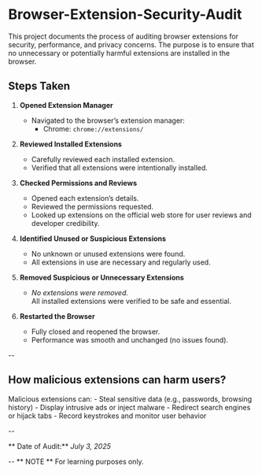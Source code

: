 # Browser-Extension-Security-Audit
This project documents the process of auditing browser extensions for security, performance, and privacy concerns. The purpose is to ensure that no unnecessary or potentially harmful extensions are installed in the browser.

## Steps Taken

1. **Opened Extension Manager**
   - Navigated to the browser’s extension manager:
     - Chrome: `chrome://extensions/`

2. **Reviewed Installed Extensions**
   - Carefully reviewed each installed extension.
   - Verified that all extensions were intentionally installed.

3. **Checked Permissions and Reviews**
   - Opened each extension’s details.
   - Reviewed the permissions requested.
   - Looked up extensions on the official web store for user reviews and developer credibility.

4. **Identified Unused or Suspicious Extensions**
   - No unknown or unused extensions were found.
   - All extensions in use are necessary and regularly used.

5. **Removed Suspicious or Unnecessary Extensions**
   - *No extensions were removed.*  
     All installed extensions were verified to be safe and essential.

6. **Restarted the Browser**
   - Fully closed and reopened the browser.
   - Performance was smooth and unchanged (no issues found).
  
--

## How malicious extensions can harm users?

Malicious extensions can:
     - Steal sensitive data (e.g., passwords, browsing history)
     - Display intrusive ads or inject malware
     - Redirect search engines or hijack tabs
     - Record keystrokes and monitor user behavior

--

** Date of Audit:**  *July 3, 2025*

--
** NOTE **
For learning purposes only.
